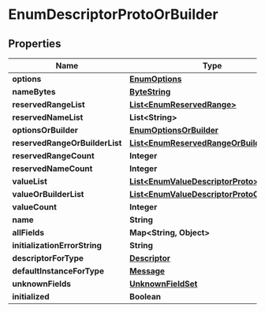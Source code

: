 # EnumDescriptorProtoOrBuilder

## Properties
Name | Type | Description | Notes
------------ | ------------- | ------------- | -------------
**options** | [**EnumOptions**](EnumOptions.md) |  |  [optional]
**nameBytes** | [**ByteString**](ByteString.md) |  |  [optional]
**reservedRangeList** | [**List&lt;EnumReservedRange&gt;**](EnumReservedRange.md) |  |  [optional]
**reservedNameList** | **List&lt;String&gt;** |  |  [optional]
**optionsOrBuilder** | [**EnumOptionsOrBuilder**](EnumOptionsOrBuilder.md) |  |  [optional]
**reservedRangeOrBuilderList** | [**List&lt;EnumReservedRangeOrBuilder&gt;**](EnumReservedRangeOrBuilder.md) |  |  [optional]
**reservedRangeCount** | **Integer** |  |  [optional]
**reservedNameCount** | **Integer** |  |  [optional]
**valueList** | [**List&lt;EnumValueDescriptorProto&gt;**](EnumValueDescriptorProto.md) |  |  [optional]
**valueOrBuilderList** | [**List&lt;EnumValueDescriptorProtoOrBuilder&gt;**](EnumValueDescriptorProtoOrBuilder.md) |  |  [optional]
**valueCount** | **Integer** |  |  [optional]
**name** | **String** |  |  [optional]
**allFields** | **Map&lt;String, Object&gt;** |  |  [optional]
**initializationErrorString** | **String** |  |  [optional]
**descriptorForType** | [**Descriptor**](Descriptor.md) |  |  [optional]
**defaultInstanceForType** | [**Message**](Message.md) |  |  [optional]
**unknownFields** | [**UnknownFieldSet**](UnknownFieldSet.md) |  |  [optional]
**initialized** | **Boolean** |  |  [optional]
